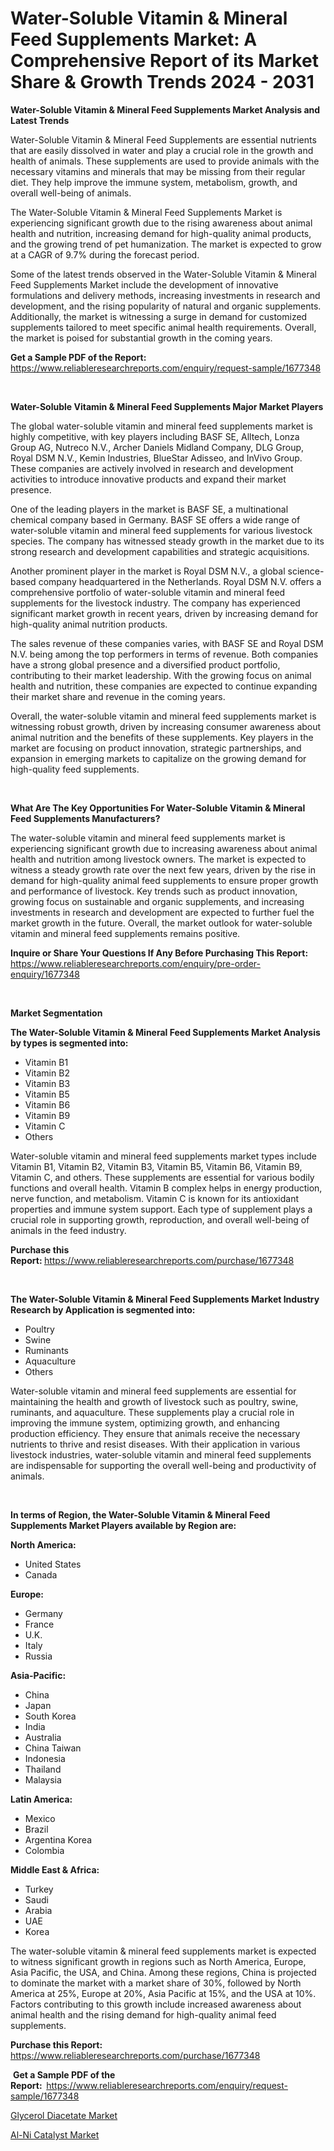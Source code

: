 <p><h1>Water-Soluble Vitamin & Mineral Feed Supplements Market: A Comprehensive Report of its Market Share & Growth Trends 2024 - 2031</h1></p><p><strong>Water-Soluble Vitamin & Mineral Feed Supplements Market Analysis and Latest Trends</strong></p>
<p><p>Water-Soluble Vitamin & Mineral Feed Supplements are essential nutrients that are easily dissolved in water and play a crucial role in the growth and health of animals. These supplements are used to provide animals with the necessary vitamins and minerals that may be missing from their regular diet. They help improve the immune system, metabolism, growth, and overall well-being of animals.</p><p>The Water-Soluble Vitamin & Mineral Feed Supplements Market is experiencing significant growth due to the rising awareness about animal health and nutrition, increasing demand for high-quality animal products, and the growing trend of pet humanization. The market is expected to grow at a CAGR of 9.7% during the forecast period.</p><p>Some of the latest trends observed in the Water-Soluble Vitamin & Mineral Feed Supplements Market include the development of innovative formulations and delivery methods, increasing investments in research and development, and the rising popularity of natural and organic supplements. Additionally, the market is witnessing a surge in demand for customized supplements tailored to meet specific animal health requirements. Overall, the market is poised for substantial growth in the coming years.</p></p>
<p><strong>Get a Sample PDF of the Report:&nbsp;</strong> <a href="https://www.reliableresearchreports.com/enquiry/request-sample/1677348">https://www.reliableresearchreports.com/enquiry/request-sample/1677348</a></p>
<p>&nbsp;</p>
<p><strong>Water-Soluble Vitamin & Mineral Feed Supplements Major Market Players</strong></p>
<p><p>The global water-soluble vitamin and mineral feed supplements market is highly competitive, with key players including BASF SE, Alltech, Lonza Group AG, Nutreco N.V., Archer Daniels Midland Company, DLG Group, Royal DSM N.V., Kemin Industries, BlueStar Adisseo, and InVivo Group. These companies are actively involved in research and development activities to introduce innovative products and expand their market presence.</p><p>One of the leading players in the market is BASF SE, a multinational chemical company based in Germany. BASF SE offers a wide range of water-soluble vitamin and mineral feed supplements for various livestock species. The company has witnessed steady growth in the market due to its strong research and development capabilities and strategic acquisitions.</p><p>Another prominent player in the market is Royal DSM N.V., a global science-based company headquartered in the Netherlands. Royal DSM N.V. offers a comprehensive portfolio of water-soluble vitamin and mineral feed supplements for the livestock industry. The company has experienced significant market growth in recent years, driven by increasing demand for high-quality animal nutrition products.</p><p>The sales revenue of these companies varies, with BASF SE and Royal DSM N.V. being among the top performers in terms of revenue. Both companies have a strong global presence and a diversified product portfolio, contributing to their market leadership. With the growing focus on animal health and nutrition, these companies are expected to continue expanding their market share and revenue in the coming years.</p><p>Overall, the water-soluble vitamin and mineral feed supplements market is witnessing robust growth, driven by increasing consumer awareness about animal nutrition and the benefits of these supplements. Key players in the market are focusing on product innovation, strategic partnerships, and expansion in emerging markets to capitalize on the growing demand for high-quality feed supplements.</p></p>
<p>&nbsp;</p>
<p><strong>What Are The Key Opportunities For Water-Soluble Vitamin & Mineral Feed Supplements Manufacturers?</strong></p>
<p><p>The water-soluble vitamin and mineral feed supplements market is experiencing significant growth due to increasing awareness about animal health and nutrition among livestock owners. The market is expected to witness a steady growth rate over the next few years, driven by the rise in demand for high-quality animal feed supplements to ensure proper growth and performance of livestock. Key trends such as product innovation, growing focus on sustainable and organic supplements, and increasing investments in research and development are expected to further fuel the market growth in the future. Overall, the market outlook for water-soluble vitamin and mineral feed supplements remains positive.</p></p>
<p><strong>Inquire or Share Your Questions If Any Before Purchasing This Report:</strong> <a href="https://www.reliableresearchreports.com/enquiry/pre-order-enquiry/1677348">https://www.reliableresearchreports.com/enquiry/pre-order-enquiry/1677348</a></p>
<p>&nbsp;</p>
<p><strong>Market Segmentation</strong></p>
<p><strong>The Water-Soluble Vitamin & Mineral Feed Supplements Market Analysis by types is segmented into:</strong></p>
<p><ul><li>Vitamin B1</li><li>Vitamin B2</li><li>Vitamin B3</li><li>Vitamin B5</li><li>Vitamin B6</li><li>Vitamin B9</li><li>Vitamin C</li><li>Others</li></ul></p>
<p><p>Water-soluble vitamin and mineral feed supplements market types include Vitamin B1, Vitamin B2, Vitamin B3, Vitamin B5, Vitamin B6, Vitamin B9, Vitamin C, and others. These supplements are essential for various bodily functions and overall health. Vitamin B complex helps in energy production, nerve function, and metabolism. Vitamin C is known for its antioxidant properties and immune system support. Each type of supplement plays a crucial role in supporting growth, reproduction, and overall well-being of animals in the feed industry.</p></p>
<p><strong>Purchase this Report:&nbsp;</strong><a href="https://www.reliableresearchreports.com/purchase/1677348">https://www.reliableresearchreports.com/purchase/1677348</a></p>
<p>&nbsp;</p>
<p><strong>The Water-Soluble Vitamin & Mineral Feed Supplements Market Industry Research by Application is segmented into:</strong></p>
<p><ul><li>Poultry</li><li>Swine</li><li>Ruminants</li><li>Aquaculture</li><li>Others</li></ul></p>
<p><p>Water-soluble vitamin and mineral feed supplements are essential for maintaining the health and growth of livestock such as poultry, swine, ruminants, and aquaculture. These supplements play a crucial role in improving the immune system, optimizing growth, and enhancing production efficiency. They ensure that animals receive the necessary nutrients to thrive and resist diseases. With their application in various livestock industries, water-soluble vitamin and mineral feed supplements are indispensable for supporting the overall well-being and productivity of animals.</p></p>
<p>&nbsp;</p>
<p><strong>In terms of Region, the Water-Soluble Vitamin & Mineral Feed Supplements Market Players available by Region are:</strong></p>
<p>
    <p> <strong> North America: </strong>
        <ul>
            <li>United States</li>
            <li>Canada</li>
        </ul>
        </p> 
    <p> <strong> Europe: </strong>
        <ul>
            <li>Germany</li>
            <li>France</li>
            <li>U.K.</li>
            <li>Italy</li>
            <li>Russia</li>
        </ul>
        </p> 
    <p> <strong> Asia-Pacific: </strong>
        <ul>
            <li>China</li>
            <li>Japan</li>
            <li>South Korea</li>
            <li>India</li>
            <li>Australia</li>
            <li>China Taiwan</li>
            <li>Indonesia</li>
            <li>Thailand</li>
            <li>Malaysia</li>
        </ul>
        </p> 
    <p> <strong> Latin America: </strong>
        <ul>
            <li>Mexico</li>
            <li>Brazil</li>
            <li>Argentina Korea</li>
            <li>Colombia</li>
        </ul>
        </p> 
    <p> <strong> Middle East & Africa: </strong>
        <ul>
            <li>Turkey</li>
            <li>Saudi</li>
            <li>Arabia</li>
            <li>UAE</li>
            <li>Korea</li>
        </ul>
    </p>
    </p>
<p><p>The water-soluble vitamin & mineral feed supplements market is expected to witness significant growth in regions such as North America, Europe, Asia Pacific, the USA, and China. Among these regions, China is projected to dominate the market with a market share of 30%, followed by North America at 25%, Europe at 20%, Asia Pacific at 15%, and the USA at 10%. Factors contributing to this growth include increased awareness about animal health and the rising demand for high-quality animal feed supplements.</p></p>
<p><strong>Purchase this Report: </strong><a href="https://www.reliableresearchreports.com/purchase/1677348">https://www.reliableresearchreports.com/purchase/1677348</a></p>
<p>&nbsp;<strong>Get a Sample PDF of the Report:&nbsp;&nbsp;</strong><a href="https://www.reliableresearchreports.com/enquiry/request-sample/1677348">https://www.reliableresearchreports.com/enquiry/request-sample/1677348</a></p>
<p><strong></strong></p>
<p><p><a href="https://github.com/arionmp/Market-Research-Report-List-2/blob/main/glycerol-diacetate-market.md">Glycerol Diacetate Market</a></p><p><a href="https://github.com/pgtimber/Market-Research-Report-List-1/blob/main/al-ni-catalyst-market.md">Al-Ni Catalyst Market</a></p></p>